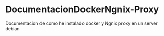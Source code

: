 # DocumentacionDockerNgnix-Proxy
Documentacion de como he instalado docker y Ngnix proxy en un server debian
